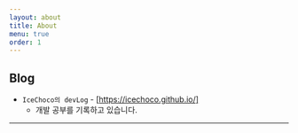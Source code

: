 ```yaml
---
layout: about
title: About
menu: true
order: 1
---
```


## Blog
* `IceChoco의 devLog` - [https://icechoco.github.io/]
  - 개발 공부를 기록하고 있습니다.

[https://icechoco.github.io/]: #
* * *  

<!--author-->
